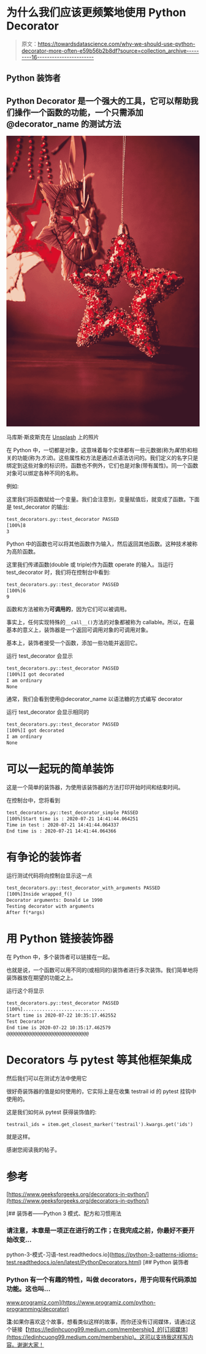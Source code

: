 # 为什么我们应该更频繁地使用 Python Decorator

> 原文：<https://towardsdatascience.com/why-we-should-use-python-decorator-more-often-e59b56b2b8df?source=collection_archive---------16----------------------->

## Python 装饰者

## Python Decorator 是一个强大的工具，它可以帮助我们操作一个函数的功能，一个只需添加@decorator_name 的测试方法

![](img/faafca4ee9491258894eeb0b39a8df51.png)

马库斯·斯皮斯克在 [Unsplash](https://unsplash.com/s/photos/decorate?utm_source=unsplash&utm_medium=referral&utm_content=creditCopyText) 上的照片

在 Python 中，一切都是对象，这意味着每个实体都有一些元数据(称为*属性*)和相关的功能(称为*方法*)。这些属性和方法是通过点语法访问的。我们定义的名字只是绑定到这些对象的标识符。函数也不例外，它们也是对象(带有属性)。同一个函数对象可以绑定各种不同的名称。

例如:

这里我们将函数赋给一个变量。我们会注意到，变量赋值后，就变成了函数。下面是 test_decorator 的输出:

```
test_decorators.py::test_decorator PASSED                                [100%]8
3
```

Python 中的函数也可以将其他函数作为输入，然后返回其他函数。这种技术被称为高阶函数。

这里我们传递函数(double 或 triple)作为函数 operate 的输入。当运行 test_decorator 时，我们将在控制台中看到:

```
test_decorators.py::test_decorator PASSED                                [100%]6
9
```

函数和方法被称为**可调用的**，因为它们可以被调用。

事实上，任何实现特殊的`__call__()`方法的对象都被称为 callable。所以，在最基本的意义上，装饰器是一个返回可调用对象的可调用对象。

基本上，装饰者接受一个函数，添加一些功能并返回它。

运行 test_decorator 会显示

```
test_decorators.py::test_decorator PASSED                                [100%]I got decorated
I am ordinary
None
```

通常，我们会看到使用@decorator_name 以语法糖的方式编写 decorator

运行 test_decorator 会显示相同的

```
test_decorators.py::test_decorator PASSED                                [100%]I got decorated
I am ordinary
None
```

# 可以一起玩的简单装饰

这是一个简单的装饰器，为使用该装饰器的方法打印开始时间和结束时间。

在控制台中，您将看到

```
test_decorators.py::test_decorator_simple PASSED                         [100%]Start time is : 2020-07-21 14:41:44.064251
Time in test : 2020-07-21 14:41:44.064337
End time is : 2020-07-21 14:41:44.064366
```

# 有争论的装饰者

运行测试代码将向控制台显示这一点

```
test_decorators.py::test_decorator_with_arguments PASSED                 [100%]Inside wrapped_f()
Decorator arguments: Donald Le 1990
Testing decorator with arguments
After f(*args)
```

# 用 Python 链接装饰器

在 Python 中，多个装饰者可以链接在一起。

也就是说，一个函数可以用不同的(或相同的)装饰者进行多次装饰。我们简单地将装饰器放在期望的功能之上。

运行这个将显示

```
test_decorators.py::test_decorator PASSED                                [100%]..............................
Start time is 2020-07-22 10:35:17.462552
Test Decorator
End time is 2020-07-22 10:35:17.462579
@@@@@@@@@@@@@@@@@@@@@@@@@@@@@@
```

# Decorators 与 pytest 等其他框架集成

然后我们可以在测试方法中使用它

很好奇装饰器的值是如何使用的，它实际上是在收集 testrail id 的 pytest 挂钩中使用的。

这是我们如何从 pytest 获得装饰值的:

```
testrail_ids = item.get_closest_marker('testrail').kwargs.get('ids')
```

就是这样。

感谢您阅读我的帖子。

# 参考

[https://www.geeksforgeeks.org/decorators-in-python/](https://www.geeksforgeeks.org/decorators-in-python/)

[](https://python-3-patterns-idioms-test.readthedocs.io/en/latest/PythonDecorators.html) [## 装饰者——Python 3 模式、配方和习惯用法

### 请注意，本章是一项正在进行的工作；在我完成之前，你最好不要开始改变…

python-3-模式-习语-test.readthedocs.io](https://python-3-patterns-idioms-test.readthedocs.io/en/latest/PythonDecorators.html)  [## Python 装饰者

### Python 有一个有趣的特性，叫做 decorators，用于向现有代码添加功能。这也叫…

www.programiz.com](https://www.programiz.com/python-programming/decorator) 

**注**:如果你喜欢这个故事，想看类似这样的故事，而你还没有订阅媒体，请通过这个链接【https://ledinhcuong99.medium.com/membership】的[订阅媒体](https://ledinhcuong99.medium.com/membership)。这可以支持我这样写内容。谢谢大家！